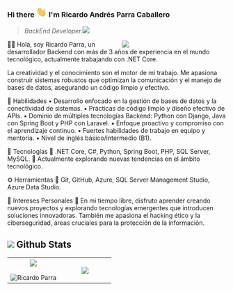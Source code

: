 ### Hi there <img src="https://github.com/SatYu26/SatYu26/blob/master/Assets/Hi.gif?raw=true" width="25px"> I'm Ricardo Andrés Parra Caballero
>
><p><em>BackEnd Developer.</a><img src="https://media.giphy.com/media/WUlplcMpOCEmTGBtBW/giphy.gif" width="30"></em></p>

<img align='right' src="https://media.giphy.com/media/lP8xu5t2DLGG045H8F/giphy.gif" width="240">

<div>
  <p>
👨‍💻 Hola, soy Ricardo Parra, un desarrollador Backend con más de 3 años de experiencia en el mundo tecnológico, actualmente trabajando con .NET Core.

La creatividad y el conocimiento son el motor de mi trabajo. Me apasiona construir sistemas robustos que optimizan la comunicación y el manejo de bases de datos, asegurando un código limpio y efectivo.

🧠 Habilidades
▪️ Desarrollo enfocado en la gestión de bases de datos y la conectividad de sistemas.
▪️ Prácticas de código limpio y diseño efectivo de APIs.
▪️ Dominio de múltiples tecnologías Backend: Python con Django, Java con Spring Boot y PHP con Laravel.
▪️ Enfoque proactivo y compromiso con el aprendizaje continuo.
▪️ Fuertes habilidades de trabajo en equipo y mentoría.
▪️ Nivel de inglés básico/intermedio (B1).

🚀 Tecnologías 
📌 .NET Core, C#, Python, Spring Boot, PHP, SQL Server, MySQL.
📌 Actualmente explorando nuevas tendencias en el ámbito tecnológico.

⚙️ Herramientas 
📌 Git, GitHub, Azure, SQL Server Management Studio, Azure Data Studio.

💎 Intereses Personales
🌟 En mi tiempo libre, disfruto aprender creando nuevos proyectos y explorando tecnologías emergentes que introducen soluciones innovadoras. También me apasiona el hacking ético y la ciberseguridad, áreas cruciales para la protección de la información.
  </p>
</div>


## <img src="https://media.giphy.com/media/iY8CRBdQXODJSCERIr/giphy.gif" width="35"><b> Github Stats </b>

<p align="center">
  <table align="center">
    <tr border="none">
      <td width="50%" align="center">
        <img  align="center"  src="https://github-readme-stats.vercel.app/api?username=r1chardev&theme=midnight-purple&show_icons=true&count_private=true" />
        <br></br>
        <img  title="🔥 Get streak stats for your profile at git.io/streak-stats" alt="Ricardo Parra" src="https://github-readme-streak-stats.herokuapp.com/?user=r1chardev&theme=midnight-purple&hide_border=false" />
      </td>
      <td width="50%" align="center">
        <img  align="center"  src="https://github-readme-stats.anuraghazra1.vercel.app/api/top-langs/?username=r1chardev&theme=midnight-purple&hide_border=false&no-bg=true&no-frame=true&langs_count=10"/>
      </td>
    </tr>
  </table>
</p>

